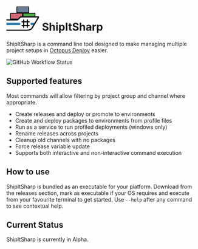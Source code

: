 # ![logo](assets/logo.png)  ShipItSharp
ShipItSharp is a command line tool designed to make managing multiple project setups in [Octopus Deploy](https://octopus.com/) easier.

![GitHub Workflow Status](https://img.shields.io/github/workflow/status/nullabletype/ShipItSharp/ShipItSharp%20Console%20Build?logo=github)

## Supported features
Most commands will allow filtering by project group and channel where appropriate.

- Create releases and deploy or promote to environments
- Create and deploy packages to environments from profile files
- Run as a service to run profiled deployments (windows only)
- Rename releases across projects
- Cleanup old channels with no packages
- Force release variable update
- Supports both interactive and non-interactive command execution

## How to use
ShipItSharp is bundled as an executable for your platform. Download from the releases section, mark as executable if your OS requires and execute from your favourite terminal to get started.
Use `--help` after any command to see contextual help.

## Current Status
ShipItSharp is currently in Alpha.